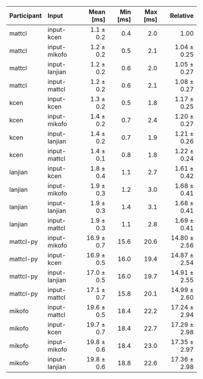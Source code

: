 | Participant | Input | Mean [ms] | Min [ms] | Max [ms] | Relative |
|:---|:---|---:|---:|---:|---:|
| mattcl | input-kcen | 1.1 ± 0.2 | 0.4 | 2.0 | 1.00 |
| mattcl | input-mikofo | 1.2 ± 0.2 | 0.5 | 2.1 | 1.04 ± 0.25 |
| mattcl | input-lanjian | 1.2 ± 0.2 | 0.6 | 2.0 | 1.05 ± 0.27 |
| mattcl | input-mattcl | 1.2 ± 0.2 | 0.6 | 2.1 | 1.08 ± 0.27 |
| kcen | input-kcen | 1.3 ± 0.2 | 0.5 | 1.8 | 1.17 ± 0.25 |
| kcen | input-mikofo | 1.4 ± 0.2 | 0.7 | 2.4 | 1.20 ± 0.27 |
| kcen | input-lanjian | 1.4 ± 0.2 | 0.7 | 1.9 | 1.21 ± 0.26 |
| kcen | input-mattcl | 1.4 ± 0.1 | 0.8 | 1.8 | 1.22 ± 0.24 |
| lanjian | input-kcen | 1.8 ± 0.4 | 1.1 | 2.7 | 1.61 ± 0.42 |
| lanjian | input-mikofo | 1.9 ± 0.3 | 1.2 | 3.0 | 1.68 ± 0.41 |
| lanjian | input-lanjian | 1.9 ± 0.3 | 1.4 | 3.1 | 1.68 ± 0.41 |
| lanjian | input-mattcl | 1.9 ± 0.3 | 1.1 | 2.8 | 1.69 ± 0.41 |
| mattcl-py | input-mikofo | 16.9 ± 0.7 | 15.6 | 20.6 | 14.80 ± 2.56 |
| mattcl-py | input-kcen | 16.9 ± 0.5 | 16.0 | 19.4 | 14.87 ± 2.54 |
| mattcl-py | input-lanjian | 17.0 ± 0.5 | 16.0 | 19.7 | 14.91 ± 2.55 |
| mattcl-py | input-mattcl | 17.1 ± 0.7 | 15.8 | 20.1 | 14.99 ± 2.60 |
| mikofo | input-mattcl | 19.6 ± 0.5 | 18.4 | 22.2 | 17.24 ± 2.94 |
| mikofo | input-kcen | 19.7 ± 0.7 | 18.4 | 22.7 | 17.29 ± 2.98 |
| mikofo | input-mikofo | 19.8 ± 0.6 | 18.4 | 23.0 | 17.35 ± 2.97 |
| mikofo | input-lanjian | 19.8 ± 0.6 | 18.8 | 22.6 | 17.36 ± 2.98 |
